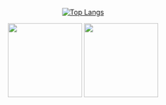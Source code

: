 <p align="center">
  <a href="https://github.com/maksim1908">
    <img src="https://github-readme-stats.vercel.app/api/top-langs/?username=maksim1908&layout=compact&theme=highcontrast" alt="Top Langs" />
  </a>
</p>
<p align='center'>
   <a href="https://github-readme-stats.vercel.app/api?username=maksim1908&show_icons=true&count_private=true">
       <img height=150 src="https://github-readme-stats.vercel.app/api?username=maksim1908&&theme=highcontrastshow_icons=true&count_private=true"/></a>
   <a href="https://github.com/romankh3/github-readme-stats">
       <img height=150 src="https://github-readme-stats.vercel.app/api/top-langs/?username=maksim1908&layout=compact&theme=highcontrast"/></a>
</p>

